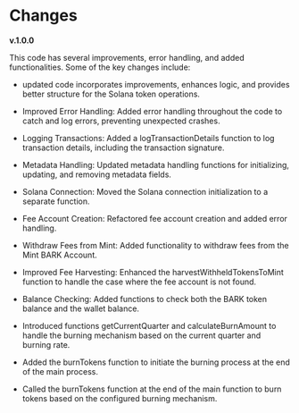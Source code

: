 # Changes

**v.1.0.0**

This code has several improvements, error handling, and added functionalities. Some of the key changes include:

- updated code incorporates improvements, enhances logic, and provides better structure for the Solana token operations. 

- Improved Error Handling: Added error handling throughout the code to catch and log errors, preventing unexpected crashes.

- Logging Transactions: Added a logTransactionDetails function to log transaction details, including the transaction signature.

- Metadata Handling: Updated metadata handling functions for initializing, updating, and removing metadata fields.

- Solana Connection: Moved the Solana connection initialization to a separate function.

- Fee Account Creation: Refactored fee account creation and added error handling.

- Withdraw Fees from Mint: Added functionality to withdraw fees from the Mint BARK Account.

- Improved Fee Harvesting: Enhanced the harvestWithheldTokensToMint function to handle the case where the fee account is not found.

- Balance Checking: Added functions to check both the BARK token balance and the wallet balance.

- Introduced functions getCurrentQuarter and calculateBurnAmount to handle the burning mechanism based on the current quarter and burning rate.

- Added the burnTokens function to initiate the burning process at the end of the main process.

- Called the burnTokens function at the end of the main function to burn tokens based on the configured burning mechanism.

